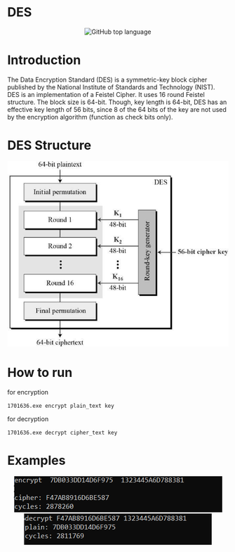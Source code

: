 # DES
<div align="center">
  
  ![GitHub top language](https://img.shields.io/github/languages/top/Heba-Atef99/DES?color=%2300)

</div>

# Introduction
The Data Encryption Standard (DES) is a symmetric-key block cipher published by the National Institute of Standards and Technology (NIST).  DES is an implementation of a Feistel Cipher. It uses 16 round Feistel structure. The block size is 64-bit. Though, key length is 64-bit, DES has an effective key length of 56 bits, since 8 of the 64 bits of the key are not used by the encryption algorithm (function as check bits only).

# DES Structure
<div align="center">
  <img src="img/des_structure.jpg" alt="DES Structure">
</div>

# How to run
for encryption

    1701636.exe encrypt plain_text key

for decryption

    1701636.exe decrypt cipher_text key
    
# Examples
<div align="center">
  <img src="img/en.png" alt="encryption example">
  <br/>
  <img src="img/de.png" alt="decryption example">
</div>
